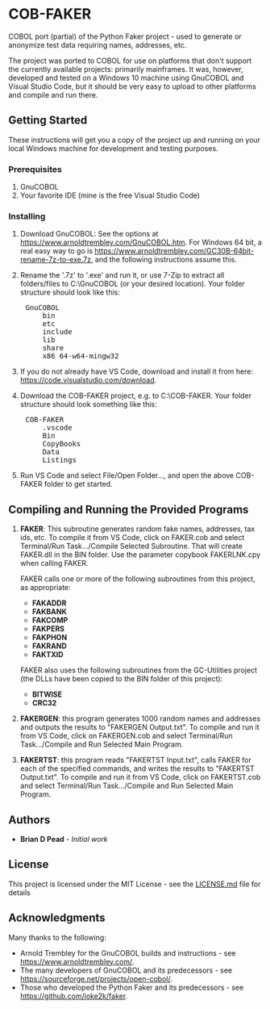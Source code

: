 # COB-FAKER

COBOL port (partial) of the Python Faker project - used to generate or anonymize test data requiring names, addresses, etc.

The project was ported to COBOL for use on platforms that don't support the currently available projects: primarily mainframes.  It was, however, developed and tested on a Windows 10 machine using GnuCOBOL and Visual Studio Code, but it should be very easy to upload to other platforms and compile and run there.

## Getting Started

These instructions will get you a copy of the project up and running on your local Windows machine for development and testing purposes.

### Prerequisites

1. GnuCOBOL
2. Your favorite IDE (mine is the free Visual Studio Code)

### Installing

1. Download GnuCOBOL:
    See the options at https://www.arnoldtrembley.com/GnuCOBOL.htm.
    For Windows 64 bit, a real easy way to go is https://www.arnoldtrembley.com/GC30B-64bit-rename-7z-to-exe.7z, and the following instructions assume this.

2. Rename the '.7z' to '.exe' and run it, or use 7-Zip to extract all folders/files to C:\GnuCOBOL (or your desired location).  Your folder structure should look like this:

<pre>
    GnuCOBOL   
        bin  
        etc  
        include  
        lib  
        share  
        x86_64-w64-mingw32 
</pre>

3. If you do not already have VS Code, download and install it from here: https://code.visualstudio.com/download.

4. Download the COB-FAKER project, e.g. to C:\COB-FAKER.  Your folder structure should look something like this:

<pre>
    COB-FAKER
        .vscode
        Bin
        CopyBooks
        Data
        Listings
</pre>

5. Run VS Code and select File/Open Folder..., and open the above COB-FAKER folder to get started.

## Compiling and Running the Provided Programs

1. **FAKER**: This subroutine generates random fake names, addresses, tax ids, etc. To compile it from VS Code, click on FAKER.cob and select Terminal/Run Task.../Compile Selected Subroutine. That will create FAKER.dll in the BIN folder. Use the parameter copybook FAKERLNK.cpy when calling FAKER.

    FAKER calls one or more of the following subroutines from this project, as appropriate:

    * **FAKADDR**
    * **FAKBANK**
    * **FAKCOMP**
    * **FAKPERS**
    * **FAKPHON**
    * **FAKRAND**
    * **FAKTXID**

    FAKER also uses the following subroutines from the GC-Utilities project (the DLLs have been copied to the BIN folder of this project):

    * **BITWISE**
    * **CRC32**

2. **FAKERGEN**: this program generates 1000 random names and addresses and outputs the results to "FAKERGEN Output.txt".  To compile and run it from VS Code, click on FAKERGEN.cob and select Terminal/Run Task.../Compile and Run Selected Main Program.

3. **FAKERTST**: this program reads "FAKERTST Input.txt", calls FAKER for each of the specified commands, and writes the results to "FAKERTST Output.txt".  To compile and run it from VS Code, click on FAKERTST.cob and select Terminal/Run Task.../Compile and Run Selected Main Program.

## Authors

* **Brian D Pead** - *Initial work*

## License

This project is licensed under the MIT License - see the [LICENSE.md](LICENSE.md) file for details

## Acknowledgments

Many thanks to the following:

* Arnold Trembley for the GnuCOBOL builds and instructions - see https://www.arnoldtrembley.com/.
* The many developers of GnuCOBOL and its predecessors - see https://sourceforge.net/projects/open-cobol/.
* Those who developed the Python Faker and its predecessors - see https://github.com/joke2k/faker.
